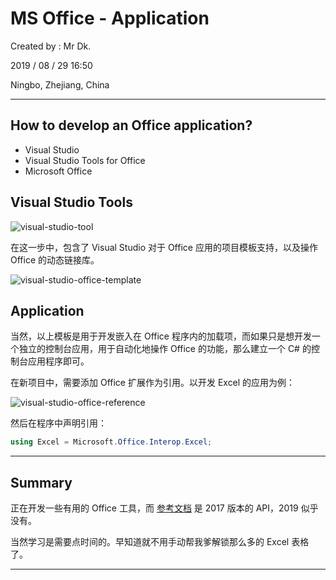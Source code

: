 # MS Office - Application

Created by : Mr Dk.

2019 / 08 / 29 16:50

Ningbo, Zhejiang, China

---

## How to develop an Office application?

- Visual Studio
- Visual Studio Tools for Office
- Microsoft Office

## Visual Studio Tools

![visual-studio-tool](../img/visual-studio-office-tool.png)

在这一步中，包含了 Visual Studio 对于 Office 应用的项目模板支持，以及操作 Office 的动态链接库。

![visual-studio-office-template](../img/visual-studio-office-template.png)

## Application

当然，以上模板是用于开发嵌入在 Office 程序内的加载项，而如果只是想开发一个独立的控制台应用，用于自动化地操作 Office 的功能，那么建立一个 C# 的控制台应用程序即可。

在新项目中，需要添加 Office 扩展作为引用。以开发 Excel 的应用为例：

![visual-studio-office-reference](../img/visual-studio-office-reference.png)

然后在程序中声明引用：

```c#
using Excel = Microsoft.Office.Interop.Excel;
```

---

## Summary

正在开发一些有用的 Office 工具，而 [参考文档](https://docs.microsoft.com/en-us/dotnet/api/microsoft.office.tools?view=vsto-2017) 是 2017 版本的 API，2019 似乎没有。

当然学习是需要点时间的。早知道就不用手动帮我爹解锁那么多的 Excel 表格了。

---
